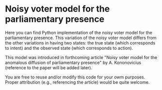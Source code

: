 # Noisy voter model for the parliamentary presence

Here you can find Python implementation of the noisy voter model for the
parliamentary presence. This variation of the noisy voter model differs from
the other variations in having two states: the true state (which corresponds to
intent) and the observed state (which corresponds to action).

This model was introduced in forthcoming article "Noisy voter model for the
anomalous diffusion of parliamentary presence" by A. Kononovicius (reference
to the paper will be added later).

You are free to reuse and/or modify this code for your owm purposes. Proper
attribution (e.g., referencing the article) would be quite welcome.
